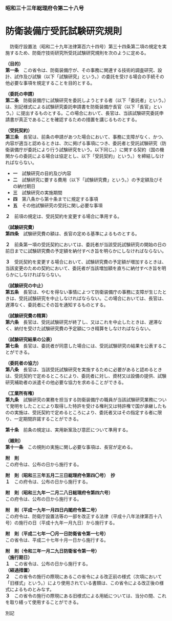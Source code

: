 ### 昭和三十三年総理府令第二十八号  
# 防衛装備庁受託試験研究規則  
　防衛庁設置法（昭和二十九年法律第百六十四号）第三十四条第二項の規定を実施するため、防衛庁技術研究所受託試験研究規則を次のように定める。  
  
**（目的）**  
**第一条**　この省令は、防衛装備庁が、その事務に関連する技術的調査研究、設計、試作及び試験（以下「試験研究」という。）の委託を受ける場合の手続その他必要な事項を規定することを目的とする。  
  
**（委託の申請）**  
**第二条**　防衛装備庁に試験研究を委託しようとする者（以下「委託者」という。）は、別記様式による試験研究委託申請書を防衛装備庁長官（以下「長官」という。）に提出するものとする。この場合において、長官は、当該試験研究委託申請書が真正であることを確認するための措置を講じるものとする。  
  
**（受託契約）**  
**第三条**　長官は、前条の申請があつた場合において、事務に支障がなく、かつ、内容が適当と認めるときは、次に掲げる事項につき、委託者と受託試験研究（防衛装備庁が委託により行う試験研究をいう。以下同じ。）に関する契約（国の機関からの委託による場合は協定とし、以下「受託契約」という。）を締結しなければならない。  
* **一**　試験研究の目的及び内容  
* **二**　試験研究に要する費用（以下「試験研究費」という。）の予定額及びその納付期日  
* **三**　試験研究の実施期間  
* **四**　第八条から第十条までに規定する事項  
* **五**　その他試験研究の受託に関し必要な事項  
  
**２**　前項の規定は、受託契約を変更する場合に準用する。  
  
**（試験研究費）**  
**第四条**　試験研究費の額は、長官の定める基準によるものとする。  
  
**２**　前条第一項の受託契約においては、委託者が当該受託試験研究の開始の日の前日までに試験研究費の予定額を納付すべき旨を明らかにしなければならない。  
  
**３**　受託契約を変更する場合において、試験研究費の予定額が増加するときは、当該変更のための契約において、委託者が当該増加額を直ちに納付すべき旨を明らかにしなければならない。  
  
**（試験研究の中止）**  
**第五条**　長官は、やむを得ない事情によつて防衛装備庁の事務に支障が生じたときは、受託試験研究を中止しなければならない。この場合においては、長官は、遅滞なく、委託者にその旨を通知するものとする。  
  
**（試験研究費の精算）**  
**第六条**　長官は、受託試験研究が終了し、又はこれを中止したときは、遅滞なく、納付を受けた試験研究費の予定額につき精算をしなければならない。  
  
**（試験研究結果の公表）**  
**第七条**　長官は、委託者が同意した場合には、受託試験研究の結果を公表することができる。  
  
**（委託者の協力）**  
**第八条**　長官は、当該受託試験研究を実施するために必要があると認めるときは、受託契約で定めるところにより、委託者に対し、資材又は設備の提供、試験研究補助者の派遣その他必要な協力を求めることができる。  
  
**（工業所有権）**  
**第九条**　試験研究の業務を担当する防衛装備庁の職員が当該試験研究業務について発明をしたことにより取得した特許を受ける権利又は特許権で国が承継したものの実施は、受託契約で定めるところにより、委託者又はその指定する者に限り、一定期間許諾することができる。  
  
**第十条**　前条の規定は、実用新案及び意匠について準用する。  
  
**（雑則）**  
**第十一条**　この規則の実施に関し必要な事項は、長官が定める。  
  
**附　則**  
この府令は、公布の日から施行する。  
  
**附　則（昭和三三年五月二三日総理府令第四〇号）　抄**  
**１**　この府令は、公布の日から施行する。  
  
**附　則（昭和三九年一二月二八日総理府令第四六号）**  
この府令は、公布の日から施行する。  
  
**附　則（平成一九年一月四日内閣府令第二号）**  
この府令は、防衛庁設置法等の一部を改正する法律（平成十八年法律第百十八号）の施行の日（平成十九年一月九日）から施行する。  
  
**附　則（平成二七年一〇月一日防衛省令第一七号）**  
この省令は、平成二十七年十月一日から施行する。  
  
**附　則（令和三年一月二九日防衛省令第一号）**  
**（施行期日）**  
**１**　この省令は、公布の日から施行する。  
**（経過措置）**  
**２**　この省令の施行の際現にあるこの省令による改正前の様式（次項において「旧様式」という。）により使用されている書類は、この省令による改正後の様式によるものとみなす。  
**３**　この省令の施行の際現にある旧様式による用紙については、当分の間、これを取り繕って使用することができる。  
  
別記
          
          
